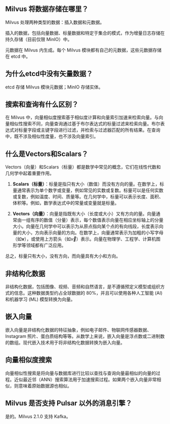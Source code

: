 ## Milvus 将数据存储在哪里？
Milvus 处理两种类型的数据：插入数据和元数据。

插入的数据，包括向量数据、标量数据和特定于集合的模式，作为增量日志存储在持久存储（目前仅限 MinIO）中。

元数据在 Milvus 内生成。每个 Milvus 模块都有自己的元数据，这些元数据存储在 etcd 中。

## 为什么etcd中没有矢量数据？
etcd 存储 Milvus 模块元数据；MinIO 存储实体。


## 搜索和查询有什么区别？

在 Milvus 中，向量相似度搜索基于相似度计算和向量索引加速来检索向量。与向量相似性搜索不同，向量查询通过基于布尔表达式的标量过滤来检索向量。布尔表达式对标量字段或主键字段进行过滤，并检索与过滤器匹配的所有结果。在查询中，既不涉及相似性度量，也不涉及向量索引。



## 什么是Vectors和Scalars？
Vectors（向量）和Scalars（标量）都是数学中常见的概念，它们在线性代数和几何学中起着重要作用。

1. **Scalars（标量）**：标量是指只有大小（数值）而没有方向的量。在数学上，标量通常表示为单个数字或变量，例如常见的实数或复数。标量可以是任何实数或复数，例如温度、时间、质量等。在几何学中，标量可以表示长度、面积、体积等。例如，数学表达式中的常量或变量就是标量。

2. **Vectors（向量）**：向量是指既有大小（长度或大小）又有方向的量。向量通常由一组有序的数值（分量）表示，每个数值表示向量在相应坐标轴上的分量大小。向量在几何学中可以表示为从原点指向某个点的有向线段，长度表示向量的大小，方向表示向量的方向。在数学上，向量通常表示为加粗的小写字母（如$\mathbf{v}$），或使用上方箭头（如$\vec{v}$）表示。向量在物理学、工程学、计算机图形学等领域都有广泛应用。

总之，标量只有大小，没有方向，而向量具有大小和方向。


## 非结构化数据
非结构化数据，包括图像、视频、音频和自然语言，是不遵循预定义模型或组织方式的信息。这种数据类型约占全球数据的 80%，并且可以使用各种人工智能 (AI) 和机器学习 (ML) 模型转换为向量。

## 嵌入向量
嵌入向量是非结构化数据的特征抽象，例如电子邮件、物联网传感器数据、Instagram 照片、蛋白质结构等等。从数学上来说，嵌入向量是浮点数或二进制数的数组。现代嵌入技术用于将非结构化数据转换为嵌入向量。

## 向量相似度搜索
向量相似性搜索是将向量与数据库进行比较以查找与查询向量最相似的向量的过程。近似最近邻（ANN）搜索算法用于加速搜索过程。如果两个嵌入向量非常相似，则意味着原始数据源也相似。


## Milvus 是否支持 Pulsar 以外的消息引擎？
是的。Milvus 2.1.0 支持 Kafka。